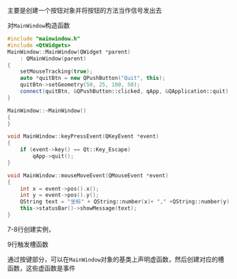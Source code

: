 主要是创建一个按钮对象并将按钮的方法当作信号发出去

对`MainWindow`构造函数

```c++
#include "mainwindow.h"
#include <QtWidgets>
MainWindow::MainWindow(QWidget *parent)
    : QMainWindow(parent)
{
    setMouseTracking(true);
    auto *quitBtn = new QPushButton("Quit", this);
    quitBtn->setGeometry(50, 25, 100, 50);
    connect(quitBtn, &QPushButton::clicked, qApp, &QApplication::quit);
}

MainWindow::~MainWindow()
{
}

void MainWindow::keyPressEvent(QKeyEvent *event)
{
    if (event->key() == Qt::Key_Escape)
        qApp->quit();
}

void MainWindow::mouseMoveEvent(QMouseEvent *event)
{
    int x = event->pos().x();
    int y = event->pos().y();
    QString text = "坐标" + QString::number(x)+ "," +QString::number(y);
    this->statusBar()->showMessage(text);
}


```

7-8行创建实例，

9行触发槽函数

通过按键部分，可以在`MainWindow`对象的基类上声明虚函数，然后创建对应的槽函数，这些虚函数是事件

